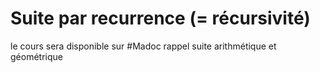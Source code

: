 # Suite par recurrence (= récursivité)
le cours sera disponible sur #Madoc 
rappel suite arithmétique et géométrique


